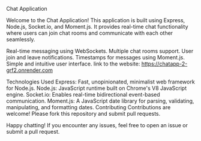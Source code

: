 Chat Application

Welcome to the Chat Application! This application is built using Express, Node.js, Socket.io, and Moment.js. It provides real-time chat functionality where users can join chat rooms and communicate with each other seamlessly.

Real-time messaging using WebSockets.
Multiple chat rooms support.
User join and leave notifications.
Timestamps for messages using Moment.js.
Simple and intuitive user interface.
 link to the website:
https://chatapp-2-grf2.onrender.com

Technologies Used
Express: Fast, unopinionated, minimalist web framework for Node.js.
Node.js: JavaScript runtime built on Chrome's V8 JavaScript engine.
Socket.io: Enables real-time bidirectional event-based communication.
Moment.js: A JavaScript date library for parsing, validating, manipulating, and formatting dates.
Contributing
Contributions are welcome! Please fork this repository and submit pull requests.

Happy chatting! If you encounter any issues, feel free to open an issue or submit a pull request.
